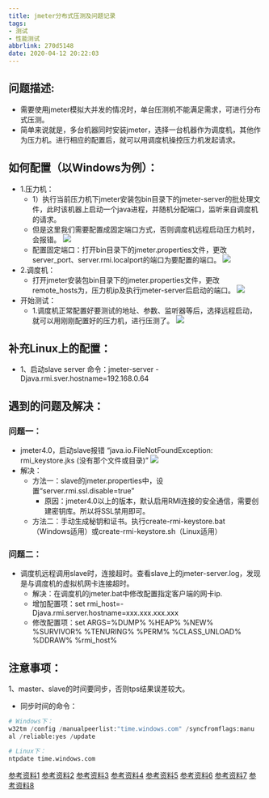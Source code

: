 ```yaml
---
title: jmeter分布式压测及问题记录
tags: 
- 测试 
- 性能测试
abbrlink: 270d5148
date: 2020-04-12 20:22:03
---
```

## 问题描述:
* 需要使用jmeter模拟大并发的情况时，单台压测机不能满足需求，可进行分布式压测。
* 简单来说就是，多台机器同时安装jmeter，选择一台机器作为调度机，其他作为压力机。进行相应的配置后，就可以用调度机操控压力机发起请求。
<!-- more -->

## 如何配置（以Windows为例）：
* 1.压力机：
    * 1）执行当前压力机下jmeter安装包bin目录下的jmeter-server的批处理文件，此时该机器上启动一个java进程，并随机分配端口，监听来自调度机的请求。
    * 但是这里我们需要配置成固定端口方式，否则调度机远程启动压力机时，会报错。
    ![](https://image.baidu.com/search/down?url=https://tva1.sinaimg.cn/large/007S8ZIlly1gdr9ci02nnj307z043dfr.jpg)
    * 配置固定端口：打开bin目录下的jmeter.properties文件，更改server_port、server.rmi.localport的端口为要配置的端口。
    ![](https://image.baidu.com/search/down?url=https://tva1.sinaimg.cn/large/007S8ZIlly1gdrfakhypej30lx0d5gms.jpg)
* 2.调度机：
    * 打开jmeter安装包bin目录下的jmeter.properties文件，更改remote_hosts为，压力机ip及执行jmeter-server后启动的端口。
    ![](https://image.baidu.com/search/down?url=https://tva1.sinaimg.cn/large/007S8ZIlly1gdrfazm678j30g708y3z2.jpg)
* 开始测试：
    * 1.调度机正常配置好要测试的地址、参数、监听器等后，选择远程启动，就可以用刚刚配置好的压力机，进行压测了。
    ![](https://image.baidu.com/search/down?url=https://tva1.sinaimg.cn/large/007S8ZIlly1gdrfbhswnnj30ju09m0tp.jpg)

## 补充Linux上的配置：
* 1、启动slave server 命令：jmeter-server -Djava.rmi.sver.hostname=192.168.0.64

## 遇到的问题及解决：
### 问题一：
* jmeter4.0，启动slave报错 “java.io.FileNotFoundException: rmi_keystore.jks (没有那个文件或目录)”
![](https://image.baidu.com/search/down?url=https://tva1.sinaimg.cn/large/007S8ZIlly1gdrfbvioh4j30j002p0su.jpg)
* 解决：
    * 方法一：slave的jmeter.properties中，设置“server.rmi.ssl.disable=true”
        * 原因：jmeter4.0以上的版本，默认启用RMI连接的安全通信，需要创建密钥库。所以将SSL禁用即可。
    * 方法二：手动生成秘钥和证书。执行create-rmi-keystore.bat（Windows适用）或create-rmi-keystore.sh（Linux适用）

### 问题二：
 * 调度机远程调用slave时，连接超时。查看slave上的jmeter-server.log，发现是与调度机的虚拟机网卡连接超时。
    * 解决：在调度机的jmeter.bat中修改配置指定客户端的网卡ip.
    * 增加配置项：set rmi_host=-Djava.rmi.server.hostname=xxx.xxx.xxx.xxx
    * 修改配置项：set ARGS=%DUMP% %HEAP% %NEW% %SURVIVOR% %TENURING% %PERM% %CLASS_UNLOAD% %DDRAW% %rmi_host%


## 注意事项：
1、master、slave的时间要同步，否则tps结果误差较大。

* 同步时间的命令：
```python
# Windows下：
w32tm /config /manualpeerlist:"time.windows.com" /syncfromflags:manu
al /reliable:yes /update

# Linux下：
ntpdate time.windows.com
```
<a href="http://www.fblinux.com/?p=339">参考资料1</a>
<a href="https://www.cnblogs.com/linbo3168/p/6042255.html">参考资料2</a>
<a href="https://jmeter.apache.org/usermanual/jmeter_distributed_testing_step_by_step.html">参考资料3</a>
<a href="https://stackoverflow.com/questions/50113061/jmeter-4-0-error-starting-remote-server?rq=1">参考资料4</a>
<a href="https://www.cnblogs.com/suntingme/p/5995721.html">参考资料5</a>
<a href="https://testerhome.com/topics/12474">参考资料6</a>
<a href="https://blog.csdn.net/dev666/article/details/79776450">参考资料7</a>
<a href="https://blog.51cto.com/ydhome/1862841?source=drt">参考资料8</a>

